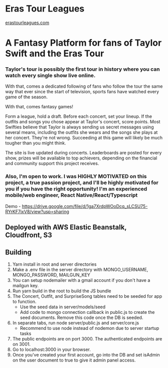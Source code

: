 # Eras Tour Leagues

[erastourleagues.com](https://erastourleagues.com)

# A Fantasy Platform for fans of Taylor Swift and the Eras Tour

### Taylor's tour is possibly the first tour in history where you can watch every single show live online.

With that, comes a dedicated following of fans who follow the tour the same way that ever since the start of television, sports fans have watched every game of the season.

With that, comes fantasy games!

Form a league, hold a draft. Before each concert, set your lineup. If the outfits and songs you chose appear at Taylor's concert, score points. Most Swifties believe that Taylor is always sending us secret messages using several means, including the outfits she wears and the songs she plays at her concert. They're not wrong. Succeeding at this game will likely be much tougher than you might think.

The site is live updated during concerts. Leaderboards are posted for every show, prizes will be available to top achievers, depending on the financial and community support this project receives.

### Also, I'm open to work. I was HIGHLY MOTIVATED on this project, a true passion project, and I'll be highly motivated for you if you have the right opportunity! I'm an experienced mobile/web engineer, React Native/React/Typescript

Demo - https://drive.google.com/file/d/1ga7XrdpWOoDcq_sLCSU75-RYrKF7ixV8/view?usp=sharing

## Deployed with AWS Elastic Beanstalk, Cloudfront, S3

## Building

1. Yarn install in root and server directories
2. Make a .env file in the server directory with MONGO_USERNAME, MONGO_PASSWORD, MAILGUN_KEY
3. You can setup nodemailer with a gmail account if you don't have a mailgun key.
4. Run yarn build in the root to build the JS bundle
5. The Concert, Outfit, and SurpriseSong tables need to be seeded for app to function.
   * Use the seed data in server/models/seed
   * Add code to mongo connection callback in public.js to create the seed documents. Remove this code once the DB is seeded.
6. In separate tabs, run node server/public.js and server/core.js
   * Recommend to use node instead of nodemon due to server startup tasks
7. The public endpoints are on port 3000. The authenticated endpoints are on 3001.
8. Go to localhost:3000 in your browser.
9. Once you've created your first account, go into the DB and set isAdmin on the user document to true to give it admin panel access.
